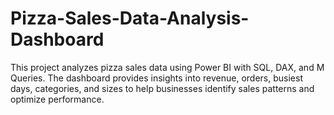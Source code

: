 # Pizza-Sales-Data-Analysis-Dashboard
This project analyzes pizza sales data using Power BI with SQL, DAX, and M Queries. The dashboard provides insights into revenue, orders, busiest days, categories, and sizes to help businesses identify sales patterns and optimize performance.
